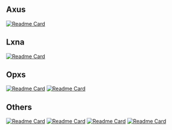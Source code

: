 ## Axus
[![Readme Card](https://github-readme-stats.vercel.app/api/pin/?username=omnius-labs&repo=axus-daemon-rs&theme=transparent)](https://github.com/omnius-labs/axus-daemon-rs)

## Lxna
[![Readme Card](https://github-readme-stats.vercel.app/api/pin/?username=omnius-labs&repo=lxna-cs&theme=transparent)](https://github.com/omnius-labs/lxna-cs)

## Opxs
[![Readme Card](https://github-readme-stats.vercel.app/api/pin/?username=omnius-labs&repo=opxs-apps-rs&theme=transparent)](https://github.com/omnius-labs/opxs-apps-rs)
[![Readme Card](https://github-readme-stats.vercel.app/api/pin/?username=omnius-labs&repo=opxs-web-ts&theme=transparent)](https://github.com/omnius-labs/opxs-web-ts)

## Others
[![Readme Card](https://github-readme-stats.vercel.app/api/pin/?username=lyrise&repo=image-classifier-cs&theme=transparent)](https://github.com/lyrise/image-classifier-cs)
[![Readme Card](https://github-readme-stats.vercel.app/api/pin/?username=lyrise&repo=tredir-rs&theme=transparent)](https://github.com/lyrise/tredir-rs)
[![Readme Card](https://github-readme-stats.vercel.app/api/pin/?username=lyrise&repo=uredir-rs&theme=transparent)](https://github.com/lyrise/uredir-rs)
[![Readme Card](https://github-readme-stats.vercel.app/api/pin/?username=lyrise&repo=fredir-rs&theme=transparent)](https://github.com/lyrise/fredir-rs)
